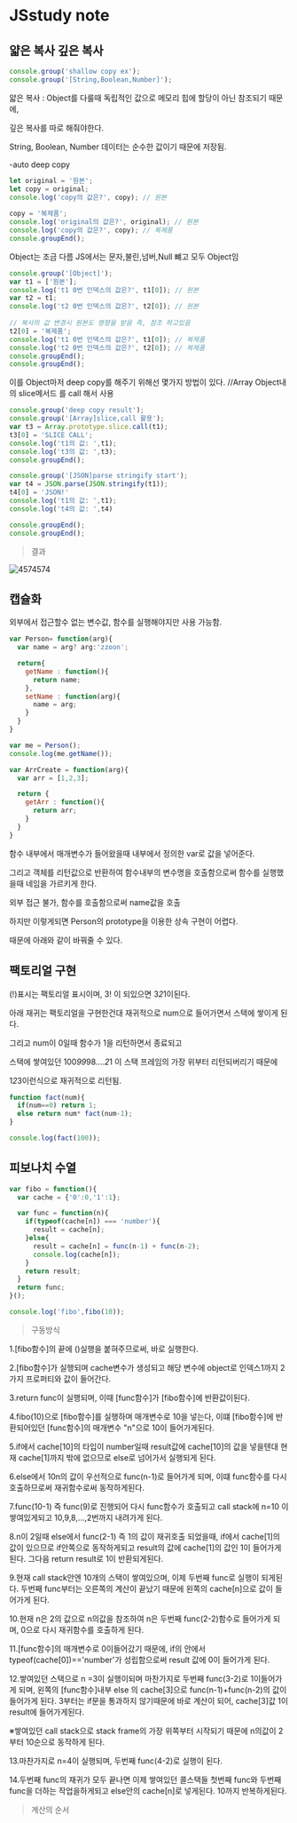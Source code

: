 # JSstudy note

## 얇은 복사 깊은 복사
```javascript
console.group('shallow copy ex');
console.group('[String,Boolean,Number]');
```
얇은 복사 : Object를 다룰때 독립적인 값으로 메모리 힙에 할당이 아닌 참조되기 때문에, 

깊은 복사를 따로 해줘야한다.

String, Boolean, Number 데이터는 순수한 값이기 때문에 저장됨. 

-auto deep copy
```javascript
let original = '원본';
let copy = original;
console.log('copy의 값은?', copy); // 원본
    
copy = '복제품';
console.log('original의 값은?', original); // 원본
console.log('copy의 값은?', copy); // 복제품
console.groupEnd();
```
Object는 조금 다름 JS에서는 문자,불린,넘버,Null 뺴고 모두 Object임 
```javascript
console.group('[Object]');
var t1 = ['원본'];
console.log('t1 0번 인덱스의 값은?', t1[0]); // 원본
var t2 = t1;
console.log('t2 0번 인덱스의 값은?', t2[0]); // 원본
 
// 복사의 값 변경시 원본도 영향을 받음 즉, 참조 하고있음
t2[0] = '복제품';
console.log('t1 0번 인덱스의 값은?', t1[0]); // 복제품
console.log('t2 0번 인덱스의 값은?', t2[0]); // 복제품
console.groupEnd();
console.groupEnd();
```
이를 Object마저 deep copy를 해주기 위해선 몇가지 방법이 있다.
//Array Object내의 slice메서드 를 call 해서 사용
```javascript
console.group('deep copy result');
console.group('[Array]slice,call 활용');
var t3 = Array.prototype.slice.call(t1);
t3[0] = 'SLICE CALL';
console.log('t1의 값: ',t1);
console.log('t3의 값: ',t3);
console.groupEnd();

console.group('[JSON]parse stringify start');
var t4 = JSON.parse(JSON.stringify(t1));
t4[0] = 'JSON!'
console.log('t1의 값: ',t1);
console.log('t4의 값: ',t4)

console.groupEnd();
console.groupEnd();
```

>결과

![4574574](https://user-images.githubusercontent.com/33567964/40586047-a0aabc4c-61f6-11e8-8549-3c99f982567b.png)


## 캡슐화

외부에서 접근할수 없는 변수값, 함수를 실행해야지만 사용 가능함.


```javascript
var Person= function(arg){
  var name = arg? arg:'zzoon';

  return{
    getName : function(){
      return name;
    },
    setName : function(arg){
      name = arg;
    }
  }
}

var me = Person();
console.log(me.getName());

var ArrCreate = function(arg){
  var arr = [1,2,3];

  return {
    getArr : function(){
      return arr;
    }
  }
}
```

함수 내부에서 매개변수가 들어왔을때 내부에서 정의한 var로 값을 넣어준다.


그리고 객체를 리턴값으로 반환하여 함수내부의 변수명을 호출함으로써 
함수를 실행했을때 네임을 가르키게 한다.

외부 접근 불가, 함수를 호출함으로써 name값을 호출

하지만 이렇게되면 Person의 prototype을 이용한 상속 구현이 어렵다.

때문에 아래와 같이 바꿔줄 수 있다.



## 팩토리얼 구현
(!)표시는 팩토리얼 표시이며, 3! 이 되있으면 3*2*1이된다.

아래 재귀는 팩토리얼을 구현한건대 재귀적으로 num으로 들어가면서 스택에 쌓이게 된다. 

그리고 num이 0일때 함수가 1을 리턴하면서 종료되고 

스택에 쌓여있던 100*99*98....*2*1 이 스택 프레임의 가장 위부터 리턴되버리기 때문에 

1*2*3이런식으로 재귀적으로 리턴됨.
```javascript
function fact(num){
  if(num==0) return 1;
  else return num* fact(num-1);
}

console.log(fact(100));
```

## 피보나치 수열

```javascript
var fibo = function(){
  var cache = {'0':0,'1':1};

  var func = function(n){
    if(typeof(cache[n]) === 'number'){
      result = cache[n];
    }else{
      result = cache[n] = func(n-1) + func(n-2);
      console.log(cache[n]);
    }
    return result;
  }
  return func;
}();

console.log('fibo',fibo(10));
```

>구동방식

1.[fibo함수]의 끝에 ()실행을 붙혀주므로써, 바로 실행한다.

2.[fibo함수]가 실행되며 cache변수가 생성되고 해당 변수에 object로 인덱스1까지 2가지 프로퍼티와 값이 들어간다.

3.return func이 실행되며, 이때 [func함수]가 [fibo함수]에 반환값이된다.

4.fibo(10)으로 [fibo함수]를 실행하며 매개변수로 10을 넣는다, 이떄 [fibo함수]에 반환되어있던 [func함수]의 매개변수 "n"으로 10이 들어가게된다.

5.if에서 cache[10]의 타입이 number일때 result값에 cache[10]의 값을 넣을텐대 현재 cache[1]까지 밖에 없으므로 else로 넘어가서 실행되게 된다.

6.else에서 10n의 값이 우선적으로 func(n-1)로 들어가게 되며, 이떄 func함수를 다시 호출하므로써 재귀함수로써 동작하게된다.

7.func(10-1) 즉 func(9)로 진행되어 다시 func함수가 호출되고 call stack에 n=10 이 쌓여있게되고 10,9,8,...,2번까지 내려가게 된다.

8.n이 2일때 else에서 func(2-1) 즉 1의 값이 재귀호출 되었을때, if에서 cache[1]의 값이 있으므로 if안쪽으로 동작하게되고 result의 값에 cache[1]의 값인 1이 들어가게 된다. 그다음 return result로 1이 반환되게된다.

9.현재 call stack안엔 10개의 스택이 쌓여있으며, 이제 두번째 func로 실행이 되게된다.
 두번째 func부터는 오른쪽의 계산이 끝났기 때문에 왼쪽의 cache[n]으로 값이 들어가게 된다.

10.현재 n은 2의 값으로 n의값을 참조하여 n은 두번째 func(2-2)함수로 들어가게 되며, 0으로 다시 재귀함수를 호출하게 된다.

11.[func함수]의 매개변수로 0이들어갔기 때문에, if의 안에서 typeof(cache[0])=='number'가 성립함으로써 result 값에 0이 들어가게 된다.

12.쌓여있던 스택으로 n =3이 실행이되며 마찬가지로 두번째 func(3-2)로 1이들어가게 되며, 왼쪽의 [func함수]내부 else 의 cache[3]으로 func(n-1)+func(n-2)의 값이 들어가게 된다.
 3부터는 if문을 통과하지 않기때문에 바로 계산이 되어, cache[3]값 1이 result에 들어가게된다.

※쌓여있던 call stack으로 stack frame의 가장 위쪽부터 시작되기 때문에 n의값이 2부터 10순으로 동작하게 된다. 

13.마찬가지로 n=4이 실행되며, 두번째 func(4-2)로 실행이 된다.





14.두번째 func의 재귀가 모두 끝나면 이제 쌓여있던 콜스택들 첫번째 func와 두번째 func을 더하는 작업을하게되고 else안의 cache[n]로 넣게된다. 10까지 반복하게된다.



>계산의 순서 